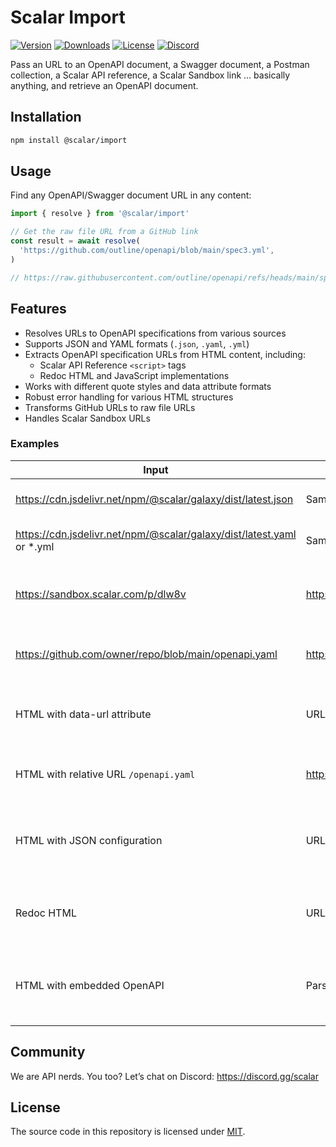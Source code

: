 # Scalar Import

[![Version](https://img.shields.io/npm/v/%40scalar/import)](https://www.npmjs.com/package/@scalar/import)
[![Downloads](https://img.shields.io/npm/dm/%40scalar/import)](https://www.npmjs.com/package/@scalar/import)
[![License](https://img.shields.io/npm/l/%40scalar%2Fimport)](https://www.npmjs.com/package/@scalar/import)
[![Discord](https://img.shields.io/discord/1135330207960678410?style=flat&color=5865F2)](https://discord.gg/scalar)

Pass an URL to an OpenAPI document, a Swagger document, a Postman collection, a Scalar API reference, a Scalar Sandbox link … basically anything, and retrieve an OpenAPI document.

## Installation

```bash
npm install @scalar/import
```

## Usage

Find any OpenAPI/Swagger document URL in any content:

```ts
import { resolve } from '@scalar/import'

// Get the raw file URL from a GitHub link
const result = await resolve(
  'https://github.com/outline/openapi/blob/main/spec3.yml',
)

// https://raw.githubusercontent.com/outline/openapi/refs/heads/main/spec3.yml
```

## Features

- Resolves URLs to OpenAPI specifications from various sources
- Supports JSON and YAML formats (`.json`, `.yaml`, `.yml`)
- Extracts OpenAPI specification URLs from HTML content, including:
  - Scalar API Reference `<script>` tags
  - Redoc HTML and JavaScript implementations
- Works with different quote styles and data attribute formats
- Robust error handling for various HTML structures
- Transforms GitHub URLs to raw file URLs
- Handles Scalar Sandbox URLs

### Examples

| Input                                                                  | Output                                                                    | Description                                                          |
| ---------------------------------------------------------------------- | ------------------------------------------------------------------------- | -------------------------------------------------------------------- |
| https://cdn.jsdelivr.net/npm/@scalar/galaxy/dist/latest.json           | Same as input                                                             | Returns JSON URLs as-is                                              |
| https://cdn.jsdelivr.net/npm/@scalar/galaxy/dist/latest.yaml or \*.yml | Same as input                                                             | Returns YAML URLs as-is                                              |
| https://sandbox.scalar.com/p/dlw8v                                     | https://sandbox.scalar.com/files/dlw8v/openapi.yaml                       | Resolves sandbox URLs to specific file paths                         |
| https://github.com/owner/repo/blob/main/openapi.yaml                   | https://raw.githubusercontent.com/owner/repo/refs/heads/main/openapi.yaml | Transforms GitHub URLs to raw file URLs                              |
| HTML with data-url attribute                                           | URL from data-url attribute                                               | Extracts URL from HTML script tag with data-url attribute            |
| HTML with relative URL `/openapi.yaml`                                 | https://example.com/openapi.yaml                                          | Resolves relative URLs to absolute URLs                              |
| HTML with JSON configuration                                           | URL from JSON configuration                                               | Extracts URL from JSON configuration in data-configuration attribute |
| Redoc HTML                                                             | URL from spec-url attribute                                               | Extracts URL from Redoc's spec-url attribute                         |
| HTML with embedded OpenAPI                                             | Parsed OpenAPI object                                                     | Extracts and parses embedded OpenAPI JSON from HTML                  |

## Community

We are API nerds. You too? Let’s chat on Discord: <https://discord.gg/scalar>

## License

The source code in this repository is licensed under [MIT](https://github.com/scalar/openapi-parser/blob/main/LICENSE).
